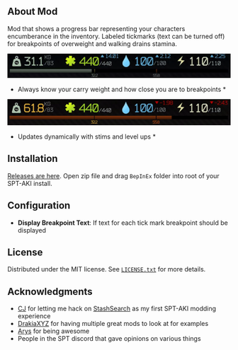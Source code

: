 ## About Mod

Mod that shows a progress bar representing your characters encumberance in the inventory. Labeled tickmarks (text can be turned off) for breakpoints of overweight and walking drains stamina.

![encumbrance bar gif](Screenshots/encumbrancebar.gif)
* Always know your carry weight and how close you are to breakpoints *

![encumbrance bar stim gif](Screenshots/encumbrancebar_stims.gif)
* Updates dynamically with stims and level ups *

## Installation

[Releases are here](https://github.com/mpstark/SPT-PlayerEncumbranceBar/releases). Open zip file and drag `BepInEx` folder into root of your SPT-AKI install.

## Configuration

- **Display Breakpoint Text**: If text for each tick mark breakpoint should be displayed

## License

Distributed under the MIT license. See [`LICENSE.txt`](LICENSE.txt) for more details.

## Acknowledgments

- [CJ](https://github.com/CJ-SPT) for letting me hack on [StashSearch](https://github.com/CJ-SPT/StashSearch) as my first SPT-AKI modding experience
- [DrakiaXYZ](https://github.com/DrakiaXYZ) for having multiple great mods to look at for examples
- [Arys](https://github.com/Nympfonic) for being awesome
- People in the SPT discord that gave opinions on various things
